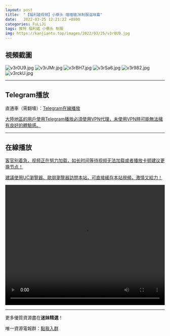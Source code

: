 ```yaml
---
layout: post
title:  "【福利姬视频】小蔡头 喵喵喵JK制服滋味篇"
date:   2022-03-25 12:21:22 +0800
categories: FuLiJi
tags: 推特 福利姬 小蔡头 制服
img: https://kanjiantu.top/images/2022/03/25/v3r0U9.jpg
---
```



## 視頻截圖

![v3r0U9.jpg](https://kanjiantu.top/images/2022/03/25/v3r0U9.jpg)
![v3rJMr.jpg](https://kanjiantu.top/images/2022/03/25/v3rJMr.jpg)
![v3rBH7.jpg](https://kanjiantu.top/images/2022/03/25/v3rBH7.jpg)
![v3rSa6.jpg](https://kanjiantu.top/images/2022/03/25/v3rSa6.jpg)
![v3r982.jpg](https://kanjiantu.top/images/2022/03/25/v3r982.jpg)
![v3rckU.jpg](https://kanjiantu.top/images/2022/03/25/v3rckU.jpg)

* * *
## Telegram播放

直通車（需翻墻）：[Telegram在線播放](https://t.me/mimeijingxuan/321)

<u>大陸地區的用戶使用Telegram播放必須使用VPN代理，未使用VPN時可能無法擁有良好的體驗感。</u> 
* * *
## 在線播放
<u>客官别着急，视频正在努力加载，如长时间等待视频无法加载或者播放卡顿建议更换节点！</u>

<u>建議使用UC瀏覽器、歐朋瀏覽器訪問本站，可直接緩存本站視頻，激情又給力！</u>
<center><video src="https://cdn.publer.io/uploads/videos/6247401edb279731bbdeabf6/bbb9b222fef913eb3b24da58f365804d.mp4" width="100%" height="380px" controls="controls"></video></center>


* * *
更多優質資源盡在**迷妹精選**！

唯一資源電報群：[點我入群](https://t.me/mimeijingxuan)


